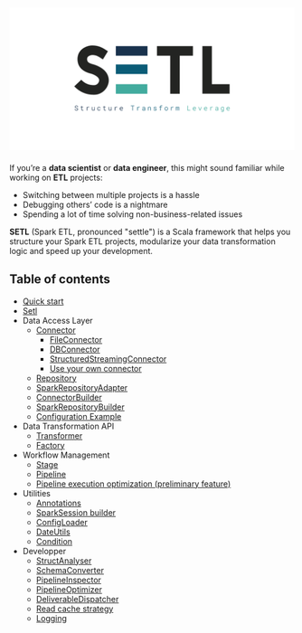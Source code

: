 ![logo](img/logo_setl.png)
-----------
If you’re a **data scientist** or **data engineer**, this might sound familiar while working on **ETL** projects: 

- Switching between multiple projects is a hassle 
- Debugging others’ code is a nightmare
- Spending a lot of time solving non-business-related issues 

**SETL** (Spark ETL, pronounced "settle") is a Scala framework that helps you structure your Spark ETL projects, modularize your data transformation logic and speed up your development.

## Table of contents

- [Quick start](Quick-Start)
- [Setl](Setl)
- Data Access Layer
  - [Connector](data_access_layer/Connector)
    - [FileConnector](data_access_layer/Connector#fileconnector)
    - [DBConnector](data_access_layer/Connector#dbconnector)
    - [StructuredStreamingConnector](data_access_layer/Structured-Streaming-Connector)
    - [Use your own connector](data_access_layer/CustomConnector)
  - [Repository](data_access_layer/Repository)
  - [SparkRepositoryAdapter](data_access_layer/SparkRepositoryAdapter)
  - [ConnectorBuilder](data_access_layer/ConnectorBuilder)
  - [SparkRepositoryBuilder](data_access_layer/SparkRepositoryBuilder)
  - [Configuration Example](data_access_layer/configuration_example)
- Data Transformation API
  - [Transformer](Transformer)
  - [Factory](Factory)
- Workflow Management
  - [Stage](Stage)
  - [Pipeline](Pipeline)
  - [Pipeline execution optimization (preliminary feature)](PipelineOptimizer)
- Utilities
  - [Annotations](Annotations)
  - [SparkSession builder](SparkSessionBuilder)
  - [ConfigLoader](ConfigLoader)
  - [DateUtils](DateUtils)
  - [Condition](Condition)
- Developper
  - [StructAnalyser](StructAnalyser)
  - [SchemaConverter](SchemaConverter)
  - [PipelineInspector](PipelineInspector)
  - [PipelineOptimizer](PipelineOptimizer)
  - [DeliverableDispatcher](DeliverableDispatcher)
  - [Read cache strategy](SparkRepository-caching)
  - [Logging](Logging)




